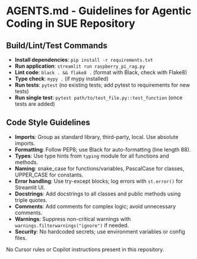 # AGENTS.md - Guidelines for Agentic Coding in SUE Repository

## Build/Lint/Test Commands

- **Install dependencies**: `pip install -r requirements.txt`
- **Run application**: `streamlit run raspberry_pi_rag.py`
- **Lint code**: `black . && flake8 .` (format with Black, check with Flake8)
- **Type check**: `mypy .` (if mypy installed)
- **Run tests**: `pytest` (no existing tests; add pytest to requirements for new tests)
- **Run single test**: `pytest path/to/test_file.py::test_function` (once tests are added)

## Code Style Guidelines

- **Imports**: Group as standard library, third-party, local. Use absolute imports.
- **Formatting**: Follow PEP8; use Black for auto-formatting (line length 88).
- **Types**: Use type hints from `typing` module for all functions and methods.
- **Naming**: snake_case for functions/variables, PascalCase for classes, UPPER_CASE for constants.
- **Error handling**: Use try-except blocks; log errors with `st.error()` for Streamlit UI.
- **Docstrings**: Add docstrings to all classes and public methods using triple quotes.
- **Comments**: Add comments for complex logic; avoid unnecessary comments.
- **Warnings**: Suppress non-critical warnings with `warnings.filterwarnings("ignore")` if needed.
- **Security**: No hardcoded secrets; use environment variables or config files.

No Cursor rules or Copilot instructions present in this repository.